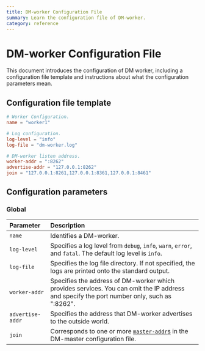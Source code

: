 ```yaml
---
title: DM-worker Configuration File
summary: Learn the configuration file of DM-worker.
category: reference
---
```


# DM-worker Configuration File

This document introduces the configuration of DM worker, including a configuration file template and instructions about what the configuration parameters mean.

## Configuration file template

```toml
# Worker Configuration.
name = "worker1"

# Log configuration.
log-level = "info"
log-file = "dm-worker.log"

# DM-worker listen address.
worker-addr = ":8262"
advertise-addr = "127.0.0.1:8262"
join = "127.0.0.1:8261,127.0.0.1:8361,127.0.0.1:8461"
```

## Configuration parameters

### Global

| Parameter        | Description                           |
| :------------ | :--------------------------------------- |
| `name` | Identifies a DM-worker. |
| `log-level` | Specifies a log level from `debug`, `info`, `warn`, `error`, and `fatal`. The default log level is `info`. |
| `log-file` | Specifies the log file directory. If not specified, the logs are printed onto the standard output. |
| `worker-addr` | Specifies the address of DM-worker which provides services. You can omit the IP address and specify the port number only, such as ":8262". |
| `advertise-addr` | Specifies the address that DM-worker advertises to the outside world. |
| `join` | Corresponds to one or more [`master-addr`s](dm-master-configuration-file.md#global-configuration) in the DM-master configuration file. |
